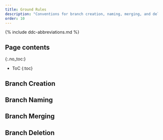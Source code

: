 ```yaml
---
title: Ground Rules
description: "Conventions for branch creation, naming, merging, and deletion"
order: 10
---
```


{% include ddc-abbreviations.md %}

## Page contents
{:.no_toc:}

- ToC
{:toc}

## Branch Creation



## Branch Naming

## Branch Merging

## Branch Deletion
